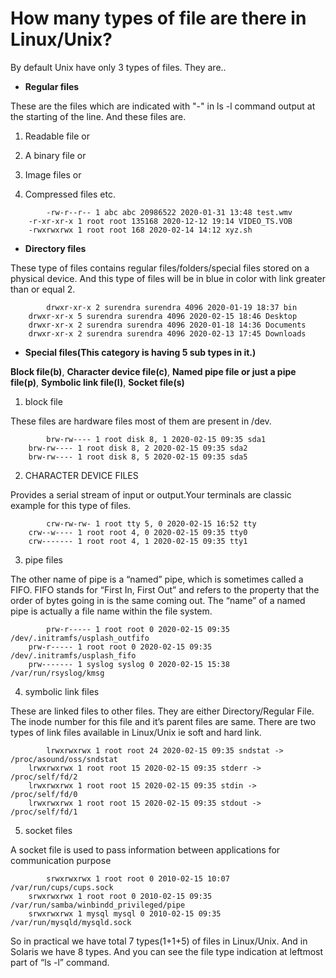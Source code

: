 # How many types of file are there in Linux/Unix?

By default Unix have only 3 types of files. They are..

* **Regular files**
 
 These are the files which are indicated with "-" in ls -l command output at the starting of the line. And these files are.
 1. Readable file or

 2. A binary file or

 3. Image files or

 4. Compressed files etc.
```
        -rw-r--r-- 1 abc abc 20986522 2020-01-31 13:48 test.wmv
	-r-xr-xr-x 1 root root 135168 2020-12-12 19:14 VIDEO_TS.VOB
	-rwxrwxrwx 1 root root 168 2020-02-14 14:12 xyz.sh
```
* **Directory files**

These type of files contains regular files/folders/special files stored on a physical device. And this type of files will be in blue in color with link greater than or equal 2.

```
        drwxr-xr-x 2 surendra surendra 4096 2020-01-19 18:37 bin
	drwxr-xr-x 5 surendra surendra 4096 2020-02-15 18:46 Desktop
	drwxr-xr-x 2 surendra surendra 4096 2020-01-18 14:36 Documents
	drwxr-xr-x 2 surendra surendra 4096 2020-02-13 17:45 Downloads
```

* **Special files(This category is having 5 sub types in it.)**

__Block file(b)__,
__Character device file(c)__,
__Named pipe file or just a pipe file(p)__,
__Symbolic link file(l)__,
__Socket file(s)__

1. block file 

These files are hardware files most of them are present in /dev.
```
        brw-rw---- 1 root disk 8, 1 2020-02-15 09:35 sda1
	brw-rw---- 1 root disk 8, 2 2020-02-15 09:35 sda2
	brw-rw---- 1 root disk 8, 5 2020-02-15 09:35 sda5
```

2. CHARACTER DEVICE FILES

Provides a serial stream of input or output.Your terminals are classic example for this type of files.
```
        crw-rw-rw- 1 root tty 5, 0 2020-02-15 16:52 tty
	crw--w---- 1 root root 4, 0 2020-02-15 09:35 tty0
	crw------- 1 root root 4, 1 2020-02-15 09:35 tty1
```

3. pipe files 

The other name of pipe is a “named” pipe, which is sometimes called a FIFO. FIFO stands for “First In, First Out” and refers to the property that the order of bytes going in is the same coming out. The “name” of a named pipe is actually a file name within the file system.
```
        prw-r----- 1 root root 0 2020-02-15 09:35 /dev/.initramfs/usplash_outfifo
	prw-r----- 1 root root 0 2020-02-15 09:35 /dev/.initramfs/usplash_fifo
	prw------- 1 syslog syslog 0 2020-02-15 15:38 /var/run/rsyslog/kmsg
```

4. symbolic link files 

These are linked files to other files. They are either Directory/Regular File. The inode number for this file and it’s parent files are same. There are two types of link files available in Linux/Unix ie soft and hard link.

```
        lrwxrwxrwx 1 root root 24 2020-02-15 09:35 sndstat -> /proc/asound/oss/sndstat
	lrwxrwxrwx 1 root root 15 2020-02-15 09:35 stderr -> /proc/self/fd/2
	lrwxrwxrwx 1 root root 15 2020-02-15 09:35 stdin -> /proc/self/fd/0
	lrwxrwxrwx 1 root root 15 2020-02-15 09:35 stdout -> /proc/self/fd/1
```
5. socket files 

A socket file is used to pass information between applications for communication purpose

```
        srwxrwxrwx 1 root root 0 2010-02-15 10:07 /var/run/cups/cups.sock
	srwxrwxrwx 1 root root 0 2010-02-15 09:35 /var/run/samba/winbindd_privileged/pipe
	srwxrwxrwx 1 mysql mysql 0 2010-02-15 09:35 /var/run/mysqld/mysqld.sock
```

So in practical we have total 7 types(1+1+5) of files in Linux/Unix. And in Solaris we have 8 types. And you can see the file type indication at leftmost part of “ls -l” command.



